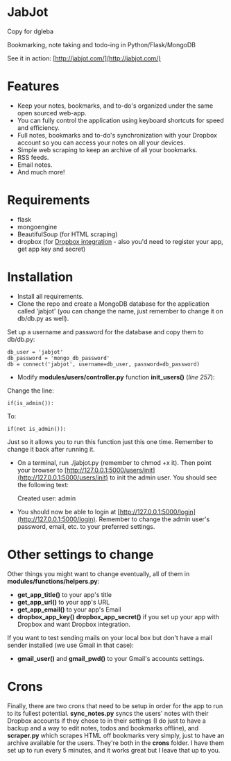 # JabJot

Copy for dgleba

Bookmarking, note taking and todo-ing in Python/Flask/MongoDB

See it in action: [http://jabjot.com/](http://jabjot.com/)

# Features
* Keep your notes, bookmarks, and to-do's organized under the same open sourced web-app.
* You can fully control the application using keyboard shortcuts for speed and efficiency.
* Full notes, bookmarks and to-do's synchronization with your Dropbox account so you can access your notes on all your devices.
* Simple web scraping to keep an archive of all your bookmarks.
* RSS feeds.
* Email notes.
* And much more!

# Requirements
* flask
* mongoengine
* BeautifulSoup (for HTML scraping)
* dropbox (for [Dropbox integration](https://www.dropbox.com/developers) - also you'd need to register your app, get app key and secret)

# Installation
* Install all requirements.
* Clone the repo and create a MongoDB database for the application called 'jabjot' (you can change the name, just remember to change it on db/db.py as well).

Set up a username and password for the database and copy them to db/db.py:
    
    db_user = 'jabjot'
    db_password = 'mongo_db_password'
    db = connect('jabjot', username=db_user, password=db_password)
    
* Modify **modules/users/controller.py** function **init_users()** (*line 257*):

Change the line:
    
    if(is_admin()):

To:
    
    if(not is_admin()):
    
Just so it allows you to run this function just this one time.  Remember to change it back after running it.
* On a terminal, run ./jabjot.py (remember to chmod +x it).  Then point your browser to [http://127.0.0.1:5000/users/init](http://127.0.0.1:5000/users/init) to init the admin user.  You should see the following text:

    Created user: admin

* You should now be able to login at [http://127.0.0.1:5000/login](http://127.0.0.1:5000/login).  Remember to change the admin user's password, email, etc. to your preferred settings.

# Other settings to change

Other things you might want to change eventually, all of them in **modules/functions/helpers.py**:

* **get_app_title()** to your app's title
* **get_app_url()** to your app's URL
* **get_app_email()** to your app's Email
* **dropbox_app_key()** **dropbox_app_secret()** if you set up your app with Dropbox and want Dropbox integration.

If you want to test sending mails on your local box but don't have a mail sender installed (we use Gmail in that case):

* **gmail_user()** and **gmail_pwd()** to your Gmail's accounts settings.

# Crons

Finally, there are two crons that need to be setup in order for the app to run to its fullest potential.  **sync_notes.py** syncs the users' notes with their Dropbox accounts if they chose to in their settings (I do just to have a backup and a way to edit notes, todos and bookmarks offline), and **scraper.py** which scrapes HTML off bookmarks very simply, just to have an archive available for the users.  They're both in the **crons** folder.  I have them set up to run every 5 minutes, and it works great but I leave that up to you.
